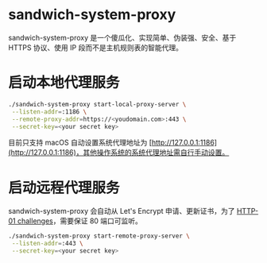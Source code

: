 # sandwich-system-proxy

sandwich-system-proxy 是一个傻瓜化、实现简单、伪装强、安全、基于 HTTPS 协议、使用 IP 段而不是主机规则表的智能代理。

# 启动本地代理服务

```bash
./sandwich-system-proxy start-local-proxy-server \
 --listen-addr=:1186 \
 --remote-proxy-addr=https://<youdomain.com>:443 \
 --secret-key=<your secret key>
```

目前只支持 macOS 自动设置系统代理地址为 [http://127.0.0.1:1186](http://127.0.0.1:1186)，其他操作系统的系统代理地址需自行手动设置。

# 启动远程代理服务

sandwich-system-proxy 会自动从 Let's Encrypt 申请、更新证书，为了 [HTTP-01 challenges](https://letsencrypt.org/docs/challenge-types/#http-01-challenge)，需要保证 80 端口可监听。

```bash
./sandwich-system-proxy start-remote-proxy-server \
 --listen-addr=:443 \
 --secret-key=<your secret key>
```
